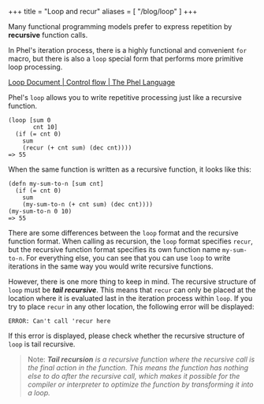 +++
title = "Loop and recur"
aliases = [ "/blog/loop" ]
+++

Many functional programming models prefer to express repetition by **recursive** function calls.

In Phel's iteration process, there is a highly functional and convenient `for` macro, but there is also a `loop` special form that performs more primitive loop processing.

[Loop Document | Control flow | The Phel Language](https://phel-lang.org/documentation/control-flow/#loop)

Phel's `loop` allows you to write repetitive processing just like a recursive function.

```phel
(loop [sum 0
       cnt 10]
  (if (= cnt 0)
    sum
    (recur (+ cnt sum) (dec cnt))))
=> 55
```

When the same function is written as a recursive function, it looks like this:

```phel
(defn my-sum-to-n [sum cnt]
  (if (= cnt 0)
    sum
    (my-sum-to-n (+ cnt sum) (dec cnt))))
(my-sum-to-n 0 10)
=> 55
```

There are some differences between the `loop` format and the recursive function format.
When calling as recursion, the `loop` format specifies `recur`, but the recursive function format specifies its own function name `my-sum-to-n`.
For everything else, you can see that you can use `loop` to write iterations in the same way you would write recursive functions.

However, there is one more thing to keep in mind.
The recursive structure of `loop` must be _**tail recursive**_.
This means that `recur` can only be placed at the location where it is evaluated last in the iteration process within `loop`.
If you try to place `recur` in any other location, the following error will be displayed:

```
ERROR: Can't call 'recur here
```

If this error is displayed, please check whether the recursive structure of `loop` is tail recursive.

> Note: _**Tail recursion** is a recursive function where the recursive call is the final action in the function. This means the function has nothing else to do after the recursive call, which makes it possible for the compiler or interpreter to optimize the function by transforming it into a loop._
